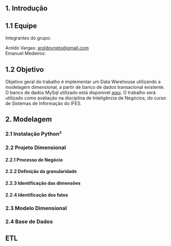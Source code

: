 ## 1. Introdução

## 1.1 Equipe

Integrantes do grupo:

Aroldo Vargas: aroldovneto@gmail.com<br>
Emanuel Medeiros: 

## 1.2 Objetivo

Objetivo geral do trabalho é implementar um Data Warehouse utilizando a modelagem dimensional, a partir de banco de dados transacional existente. O banco de dados MySql utilizado está disponível [aqui](https://github.com/jpwhite3/northwind-MySQL). O trabalho será utilizado como avaliação na disciplina de Inteligência de Negócios, do curso de Sistemas de Informação do IFES. 

## 2. Modelagem

### 2.1 Instalação Python² 

### 2.2 Projeto Dimensional

#### 2.2.1 Processo de Negócio
#### 2.2.2 Definição da granularidade
#### 2.2.3 Identificação das dimensões
#### 2.2.4 Identificação dos fatos

### 2.3 Modelo Dimensional
### 2.4 Base de Dados

## ETL

